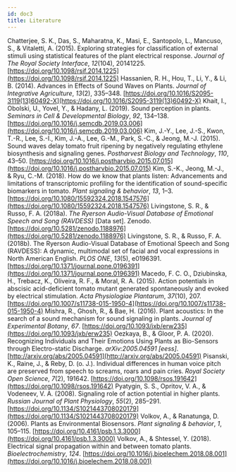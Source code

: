```yaml
---
id: doc3
title: Literature
---
```



Chatterjee, S. K., Das, S., Maharatna, K., Masi, E., Santopolo, L., Mancuso, S., & Vitaletti, A. (2015). Exploring strategies for classification of external stimuli using statistical features of the plant electrical response. *Journal of The Royal Society Interface*, *12*(104), 20141225. [https://doi.org/10.1098/rsif.2014.1225](https://doi.org/10.1098/rsif.2014.1225)
Hassanien, R. H., Hou, T., Li, Y., & Li, B. (2014). Advances in Effects of Sound Waves on Plants. *Journal of Integrative Agriculture*, *13*(2), 335–348. [https://doi.org/10.1016/S2095-3119(13)60492-X](https://doi.org/10.1016/S2095-3119(13)60492-X)
Khait, I., Obolski, U., Yovel, Y., & Hadany, L. (2019). Sound perception in plants. *Seminars in Cell & Developmental Biology*, *92*, 134–138. [https://doi.org/10.1016/j.semcdb.2019.03.006](https://doi.org/10.1016/j.semcdb.2019.03.006)
Kim, J.-Y., Lee, J.-S., Kwon, T.-R., Lee, S.-I., Kim, J.-A., Lee, G.-M., Park, S.-C., & Jeong, M.-J. (2015). Sound waves delay tomato fruit ripening by negatively regulating ethylene biosynthesis and signaling genes. *Postharvest Biology and Technology*, *110*, 43–50. [https://doi.org/10.1016/j.postharvbio.2015.07.015](https://doi.org/10.1016/j.postharvbio.2015.07.015)
Kim, S.-K., Jeong, M.-J., & Ryu, C.-M. (2018). How do we know that plants listen: Advancements and limitations of transcriptomic profiling for the identification of sound-specific biomarkers in tomato. *Plant signaling & behavior*, *13*, 1–3. [https://doi.org/10.1080/15592324.2018.1547576](https://doi.org/10.1080/15592324.2018.1547576)
Livingstone, S. R., & Russo, F. A. (2018a). *The Ryerson Audio-Visual Database of Emotional Speech and Song (RAVDESS)* [Data set]. Zenodo. [https://doi.org/10.5281/zenodo.1188976](https://doi.org/10.5281/zenodo.1188976)
Livingstone, S. R., & Russo, F. A. (2018b). The Ryerson Audio-Visual Database of Emotional Speech and Song (RAVDESS): A dynamic, multimodal set of facial and vocal expressions in North American English. *PLOS ONE*, *13*(5), e0196391. [https://doi.org/10.1371/journal.pone.0196391](https://doi.org/10.1371/journal.pone.0196391)
Macedo, F. C. O., Dziubinska, H., Trebacz, K., Oliveira, R. F., & Moral, R. A. (2015). Action potentials in abscisic acid-deficient tomato mutant generated spontaneously and evoked by electrical stimulation. *Acta Physiologiae Plantarum*, *37*(10), 207. [https://doi.org/10.1007/s11738-015-1950-4](https://doi.org/10.1007/s11738-015-1950-4)
Mishra, R., Ghosh, R., & Bae, H. (2016). Plant acoustics: In the search of a sound mechanism for sound signaling in plants. *Journal of Experimental Botany*, *67*. [https://doi.org/10.1093/jxb/erw235](https://doi.org/10.1093/jxb/erw235)
Oezkaya, B., & Gloor, P. A. (2020). Recognizing Individuals and Their Emotions Using Plants as Bio-Sensors through Electro-static Discharge. *arXiv:2005.04591 [eess]*. [http://arxiv.org/abs/2005.04591](http://arxiv.org/abs/2005.04591)
Pisanski, K., Raine, J., & Reby, D. (o. J.). Individual differences in human voice pitch are preserved from speech to screams, roars and pain cries. *Royal Society Open Science*, *7*(2), 191642. [https://doi.org/10.1098/rsos.191642](https://doi.org/10.1098/rsos.191642)
Pyatygin, S. S., Opritov, V. A., & Vodeneev, V. A. (2008). Signaling role of action potential in higher plants. *Russian Journal of Plant Physiology*, *55*(2), 285–291. [https://doi.org/10.1134/S1021443708020179](https://doi.org/10.1134/S1021443708020179)
Volkov, A., & Ranatunga, D. (2006). Plants as Environmental Biosensors. *Plant signaling & behavior*, *1*, 105–115. [https://doi.org/10.4161/psb.1.3.3000](https://doi.org/10.4161/psb.1.3.3000)
Volkov, A., & Shtessel, Y. (2018). Electrical signal propagation within and between tomato plants. *Bioelectrochemistry*, *124*. [https://doi.org/10.1016/j.bioelechem.2018.08.001](https://doi.org/10.1016/j.bioelechem.2018.08.001)
